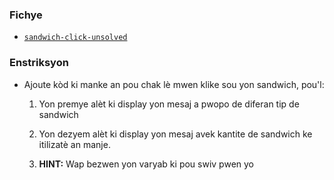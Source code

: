 ### Fichye

* [`sandwich-click-unsolved`](Unsolved/sandwich-click-unsolved.html)

### Enstriksyon

* Ajoute kòd ki manke an pou chak lè mwen klike sou yon sandwich, pou'l:

  1.  Yon premye alèt ki display yon mesaj a pwopo de diferan tip de sandwich 

  2. Yon dezyem alèt ki display yon mesaj avek kantite de sandwich ke itilizatè an manje.

  3. **HINT:** Wap bezwen yon varyab ki pou swiv pwen yo